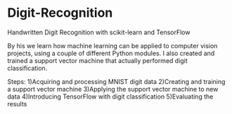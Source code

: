 # Digit-Recognition
Handwritten Digit Recognition with scikit-learn and TensorFlow 

By his we learn how machine learning can be applied to computer vision projects, using a couple of different Python modules. I also created and trained a support vector machine that actually performed digit classification.

Steps:
1)Acquiring and processing MNIST digit data
2)Creating and training a support vector machine
3)Applying the support vector machine to new data
4)Introducing TensorFlow with digit classification
5)Evaluating the results
